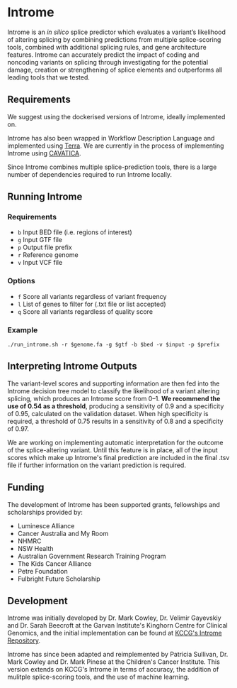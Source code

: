 # Introme

Introme is an _in silico_ splice predictor which evaluates a variant’s likelihood of altering splicing by combining predictions from multiple splice-scoring tools, combined with additional splicing rules, and gene architecture features. Introme can accurately predict the impact of coding and noncoding variants on splicing through investigating for the potential damage, creation or strengthening of splice elements and outperforms all leading tools that we tested.

## Requirements

We suggest using the dockerised versions of Introme, ideally implemented on.

Introme has also been wrapped in Workflow Description Language and implemented using [Terra](https://terra.bio/). We are currently in the process of implementing Introme using [CAVATICA](https://www.cavatica.org).


Since Introme combines multiple splice-prediction tools, there is a large number of dependencies required to run Introme locally. 

## Running Introme

### Requirements
- `b` Input BED file (i.e. regions of interest)
- `g` Input GTF file
- `p` Output file prefix
- `r` Reference genome
- `v` Input VCF file

### Options
- `f` Score all variants regardless of variant frequency
- `l` List of genes to filter for (.txt file or list accepted) 
- `q` Score all variants regardless of quality score

### Example

`./run_introme.sh -r $genome.fa -g $gtf -b $bed -v $input -p $prefix`


## Interpreting Introme Outputs

The variant-level scores and supporting information are then fed into the Introme decision tree model to classify the likelihood of a variant altering splicing, which produces an Introme score from 0–1. **We recommend the use of 0.54 as a threshold**, producing a sensitivity of 0.9 and a specificity of 0.95, calculated on the validation dataset. When high specificity is required, a threshold of 0.75 results in a sensitivity of 0.8 and a specificity of 0.97.

We are working on implementing automatic interpretation for the outcome of the splice-altering variant. Until this feature is in place, all of the input scores which make up Introme's final prediction are included in the final .tsv file if further information on the variant prediction is required. 


## Funding

The development of Introme has been supported grants, fellowships and scholarships provided by:
- Luminesce Alliance
- Cancer Australia and My Room
- NHMRC
- NSW Health
- Australian Government Research Training Program
- The Kids Cancer Alliance
- Petre Foundation
- Fulbright Future Scholarship

## Development

Introme was initially developed by Dr. Mark Cowley, Dr. Velimir Gayevskiy and Dr. Sarah Beecroft at the Garvan Institute's Kinghorn Centre for Clinical Genomics, and the initial implementation can be found at [KCCG's Introme Repository](https://github.com/KCCG/introme). 

Introme has since been adapted and reimplemented by Patricia Sullivan, Dr. Mark Cowley and Dr. Mark Pinese at the Children's Cancer Institute. This version extends on KCCG's Introme in terms of accuracy, the addition of mulitple splice-scoring tools, and the use of machine learning.
